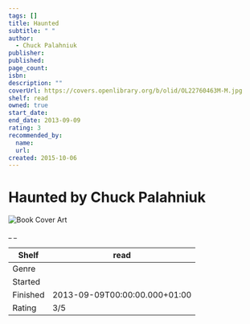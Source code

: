 ```yaml
---
tags: []
title: Haunted
subtitle: " "
author:
  - Chuck Palahniuk
publisher:
published:
page_count:
isbn:
description: ""
coverUrl: https://covers.openlibrary.org/b/olid/OL22760463M-M.jpg
shelf: read
owned: true
start_date:
end_date: 2013-09-09
rating: 3
recommended_by:
  name:
  url:
created: 2015-10-06
---
```


# Haunted by Chuck Palahniuk

![Book Cover Art](https://covers.openlibrary.org/b/olid/OL22760463M-M.jpg)

_ _

| Shelf | read |
| --- | --- |
| Genre |  |
| Started |  |
| Finished | 2013-09-09T00:00:00.000+01:00 |
| Rating | 3/5 |

